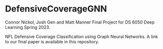 # DefensiveCoverageGNN

Connor Nickol, Josh Gen and Matt Manner Final Project for DS 6050 Deep Learning Spring 2023.

NFL Defensive Coverage Classification using Graph Neural Networks. A link to our final paper is available in this repository.
